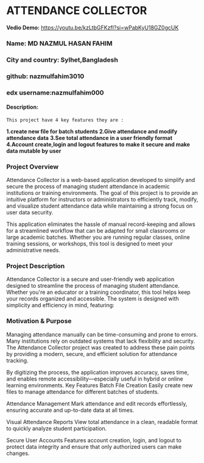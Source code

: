 # ATTENDANCE COLLECTOR

**Vedio Demo:** https://youtu.be/kzLtbGFKzfI?si=wPabKyU18GZ0gcUK
### Name: MD NAZMUL HASAN FAHIM
### City and country: Sylhet,Bangladesh
### github: nazmulfahim3010
### edx username:nazmulfahim000
 #### Description:
    This project have 4 key features they are :
   **1.create new file for batch students**
   **2.Give attendance and modify attendance data**
   **3.See total attendance in a user friendly format**
   **4.Account create,login and logout features to make it secure and make data mutable by user**


### Project Overview
Attendance Collector is a web-based application developed to simplify and secure the process of managing student attendance in academic institutions or training environments. The goal of this project is to provide an intuitive platform for instructors or administrators to efficiently track, modify, and visualize student attendance data while maintaining a strong focus on user data security.

This application eliminates the hassle of manual record-keeping and allows for a streamlined workflow that can be adapted for small classrooms or large academic batches. Whether you are running regular classes, online training sessions, or workshops, this tool is designed to meet your administrative needs.
  ### Project Description
Attendance Collector is a secure and user-friendly web application designed to streamline the process of managing student attendance. Whether you're an educator or a training coordinator, this tool helps keep your records organized and accessible. The system is designed with simplicity and efficiency in mind, featuring:
### Motivation & Purpose
Managing attendance manually can be time-consuming and prone to errors. Many institutions rely on outdated systems that lack flexibility and security. The Attendance Collector project was created to address these pain points by providing a modern, secure, and efficient solution for attendance tracking.

By digitizing the process, the application improves accuracy, saves time, and enables remote accessibility—especially useful in hybrid or online learning environments.
 Key Features
Batch File Creation
Easily create new files to manage attendance for different batches of students.

Attendance Management
Mark attendance and edit records effortlessly, ensuring accurate and up-to-date data at all times.

Visual Attendance Reports
View total attendance in a clean, readable format to quickly analyze student participation.

Secure User Accounts
Features account creation, login, and logout to protect data integrity and ensure that only authorized users can make changes.
